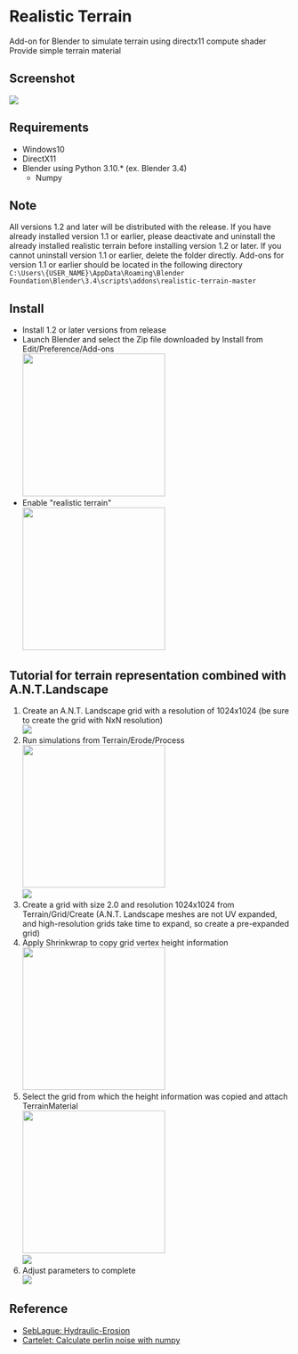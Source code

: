 # Realistic Terrain
Add-on for Blender to simulate terrain using directx11 compute shader  
Provide simple terrain material

## Screenshot
<img src="media/realistic-terrain-cap.gif"></img>

## Requirements
- Windows10
- DirectX11
- Blender using Python 3.10.* (ex. Blender 3.4)
	- Numpy

## Note
All versions 1.2 and later will be distributed with the release.
If you have already installed version 1.1 or earlier, please deactivate and uninstall the already installed realistic terrain before installing version 1.2 or later.
If you cannot uninstall version 1.1 or earlier, delete the folder directly. Add-ons for version 1.1 or earlier should be located in the following directory  
``` C:\Users\{USER_NAME}\AppData\Roaming\Blender Foundation\Blender\3.4\scripts\addons\realistic-terrain-master ```

## Install
- Install 1.2 or later versions from release  
- Launch Blender and select the Zip file downloaded by Install from Edit/Preference/Add-ons  
<img src="media/install-to-blender.0.png" width="256"></img>  
- Enable "realistic terrain"  
<img src="media/install-to-blender.1.png" width="256"></img>  

## Tutorial for terrain representation combined with A.N.T.Landscape
1. Create an A.N.T. Landscape grid with a resolution of 1024x1024 (be sure to create the grid with NxN resolution)  
<img src="media/a.n.t-tutorial/000.png"></img>
2. Run simulations from Terrain/Erode/Process  
<img src="media/a.n.t-tutorial/001.png" width="256"></img>  
<img src="media/a.n.t-tutorial/002.png"></img>
3. Create a grid with size 2.0 and resolution 1024x1024 from Terrain/Grid/Create (A.N.T. Landscape meshes are not UV expanded, and high-resolution grids take time to expand, so create a pre-expanded grid)  
4. Apply Shrinkwrap to copy grid vertex height information  
<img src="media/a.n.t-tutorial/003.png" width="256"></img>
5. Select the grid from which the height information was copied and attach TerrainMaterial  
<img src="media/a.n.t-tutorial/004.png" width="256"></img>  
<img src="media/a.n.t-tutorial/005.png"></img>
6. Adjust parameters to complete  
<img src="media/a.n.t-tutorial/006.png"></img>


## Reference
- [SebLague: Hydraulic-Erosion](https://github.com/SebLague/Hydraulic-Erosion)
- [Cartelet: Calculate perlin noise with numpy](https://qiita.com/Cartelet/items/9fcf3890a9ac59e1fd1f)
